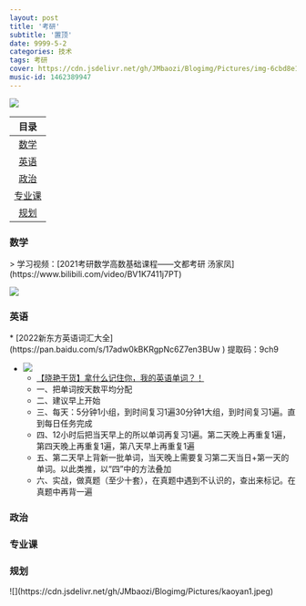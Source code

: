 ```yaml
---
layout: post
title: '考研'
subtitle: '置顶'
date: 9999-5-2
categories: 技术
tags: 考研
cover: https://cdn.jsdelivr.net/gh/JMbaozi/Blogimg/Pictures/img-6cbd8e13b10951008e63e8b71d2b83f1.jpg
music-id: 1462389947
---
```



![](https://cdn.jsdelivr.net/gh/JMbaozi/Blogimg/Pictures/bizhi.jpg)

|目录|
|:-----:|
|[数学](#数学)|
|[英语](#英语)|
|[政治](#政治)|
|[专业课](#专业课)|
|[规划](#规划)|


<h3 id="数学">数学</h3>
> 学习视频：[2021考研数学高数基础课程——文都考研 汤家凤](https://www.bilibili.com/video/BV1K7411j7PT)

![](https://cdn.jsdelivr.net/gh/JMbaozi/Blogimg/Pictures/kaoyanmath.jpeg)

<h3 id="英语">英语</h3>
* [2022新东方英语词汇大全](https://pan.baidu.com/s/17adw0kBKRgpNc6Z7en3BUw ) 提取码：9ch9

* ![](https://cdn.jsdelivr.net/gh/JMbaozi/Blogimg/Pictures/10dayswords.png)
  * [【晓艳干货】拿什么记住你，我的英语单词？！](https://www.bilibili.com/video/BV12K4y1K7i9)
  * 一、把单词按天数平均分配
  * 二、建议早上开始
  * 三、每天：5分钟1小组，到时间复习1遍30分钟1大组，到时间复习1遍。直到每日任务完成
  * 四、12小时后把当天早上的所以单词再复习1遍。第二天晚上再重复1遍，第四天晚上再重复1遍，第八天早上再重复1遍
  * 五、第二天早上背新一批单词，当天晚上需要复习第二天当日+第一天的单词。以此类推，以“四”中的方法叠加
  * 六、实战，做真题（至少十套），在真题中遇到不认识的，查出来标记。在真题中再背一遍

<h3 id="政治">政治</h3>
<h3 id="专业课">专业课</h3>
<h3 id="规划">规划</h3>
![](https://cdn.jsdelivr.net/gh/JMbaozi/Blogimg/Pictures/kaoyan1.jpeg)
